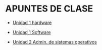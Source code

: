 # APUNTES DE CLASE  
- [Unidad 1 hardware](UD1_hw/Readme.md)  

- [Unidad 1 Software](UD1_Soft/Readme.md)  

- [Unidad 2 Admin. de sistemas operativos](UD2/Readme.md)